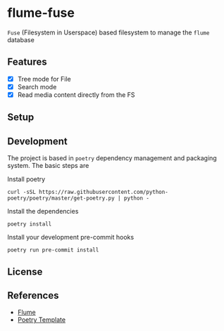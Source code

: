 # flume-fuse
`Fuse` (Filesystem in Userspace) based filesystem to manage the `flume` database

## Features
* [x] Tree mode for File
* [x] Search mode
* [x] Read media content directly from the FS

## Setup
## Development
The project is based in `poetry` dependency management and packaging system. The basic steps are

Install poetry
```
curl -sSL https://raw.githubusercontent.com/python-poetry/poetry/master/get-poetry.py | python -
```

Install the dependencies
```
poetry install
```

Install your development pre-commit hooks
```
poetry run pre-commit install
```

## License
## References
* [Flume](https://github.com/turran/flume)
* [Poetry Template](https://github.com/yunojuno/poetry-template)
